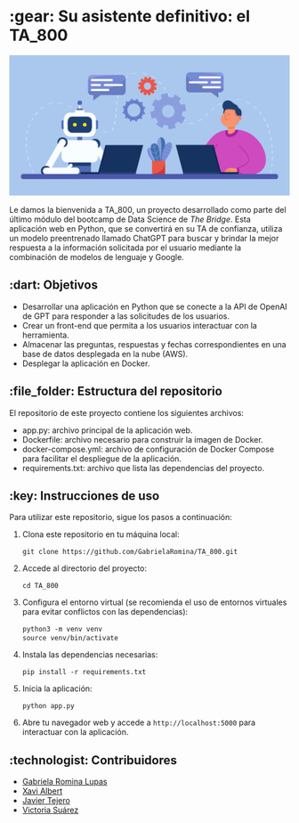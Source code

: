 <h1 id="Su asistente definitivo: el TA_800"> :gear: Su asistente definitivo: el TA_800</h1>

![Imagen de portada](images/Portada.jpg)


Le damos la bienvenida a TA_800, un proyecto desarrollado como parte del último módulo del bootcamp de Data Science de *The Bridge*. Esta aplicación web en Python, que se convertirá en su TA de confianza, utiliza un modelo preentrenado llamado ChatGPT para buscar y brindar la mejor respuesta a la información solicitada por el usuario mediante la combinación de modelos de lenguaje y Google.

<h2 id="Objetivos"> :dart: Objetivos</h2>

- Desarrollar una aplicación en Python que se conecte a la API de OpenAI de GPT para responder a las solicitudes de los usuarios.
- Crear un front-end que permita a los usuarios interactuar con la herramienta.
- Almacenar las preguntas, respuestas y fechas correspondientes en una base de datos desplegada en la nube (AWS).
- Desplegar la aplicación en Docker.

<h2 id="Estructura del repositorio"> :file_folder: Estructura del repositorio</h2>

El repositorio de este proyecto contiene los siguientes archivos:

* app.py: archivo principal de la aplicación web.
* Dockerfile: archivo necesario para construir la imagen de Docker.
* docker-compose.yml: archivo de configuración de Docker Compose para facilitar el despliegue de la aplicación.
* requirements.txt: archivo que lista las dependencias del proyecto.

<h2 id="Instrucciones de uso"> :key: Instrucciones de uso</h2>

Para utilizar este repositorio, sigue los pasos a continuación:

1. Clona este repositorio en tu máquina local:

   ```shell
   git clone https://github.com/GabrielaRomina/TA_800.git
   ```

2. Accede al directorio del proyecto:

   ```shell
   cd TA_800
   ```

3. Configura el entorno virtual (se recomienda el uso de entornos virtuales para evitar conflictos con las dependencias):

   ```shell
   python3 -m venv venv
   source venv/bin/activate
   ```

4. Instala las dependencias necesarias:

   ```shell
   pip install -r requirements.txt
   ```

5. Inicia la aplicación:

   ```shell
   python app.py
   ```

6. Abre tu navegador web y accede a `http://localhost:5000` para interactuar con la aplicación.

<h2 id="Contribuidores"> :technologist: Contribuidores</h2>

-   [Gabriela Romina Lupas](https://github.com/GabrielaRomina) 
-   [Xavi Albert](https://github.com/XaviAlbert) 
-   [Javier Tejero](https://github.com/javiertejero1) 
-   [Victoria Suárez](https://github.com/Vihelmet) 